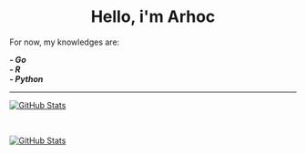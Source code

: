 <h1 align="center">Hello, i'm Arhoc</h1>
<p>For now, my knowledges are:</p>

<i>
  <b>
  - Go <br/>
  - R <br/>
  - Python <br/>
  </b>
</i>

<hr/>

[![GitHub Stats](https://github-readme-stats.vercel.app/api?username=Arhoc&show_icons=true&theme=cobalt&custom_title=Stats%20De%20Arhoc)](https://github.com/anuraghazra/github-readme-stats)

<br/>

[![GitHub Stats](https://github-readme-stats.vercel.app/api/top-langs?username=Arhoc&theme=cobalt&custom_title=Lenguajes%20Mas%20Usados)](https://github.com/anuraghazra/github-readme-stats)
